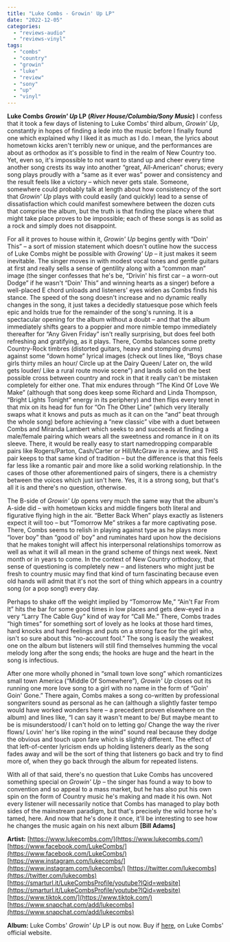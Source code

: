 ```yaml
---
title: "Luke Combs - Growin' Up LP"
date: "2022-12-05"
categories: 
  - "reviews-audio"
  - "reviews-vinyl"
tags: 
  - "combs"
  - "country"
  - "growin"
  - "luke"
  - "review"
  - "sony"
  - "up"
  - "vinyl"
---
```


**Luke Combs** **_Growin' Up_ LP** **(_River House/Columbia/Sony Music_)** I confess that it took a few days of listening to Luke Combs' third album, _Growin' Up_, constantly in hopes of finding a lede into the music before I finally found one which explained why I liked it as much as I do. I mean, the lyrics about hometown kicks aren't terribly new or unique, and the performances are about as orthodox as it's possible to find in the realm of New Country too. Yet, even so, it's impossible to not want to stand up and cheer every time another song crests its way into another “great, All-American” chorus; every song plays proudly with a “same as it ever was” power and consistency and the result feels like a victory – which never gets stale. Someone, somewhere could probably talk at length about how consistency of the sort that _Growin' Up_ plays with could easily (and quickly) lead to a sense of dissatisfaction which could manifest somewhere between the dozen cuts that comprise the album, but the truth is that finding the place where that might take place proves to be impossible; each of these songs is as solid as a rock and simply does not disappoint.

For all it proves to house within it, _Growin' Up_ begins gently with “Doin' This” – a sort of mission statement which doesn't outline how the success of Luke Combs might be possible with _Growing' Up_ – it just makes it seem inevitable. The singer moves in with modest vocal tones and gentle guitars at first and really sells a sense of gentility along with a “common man” image (the singer confesses that he's be, “Drivin' his first car – a worn-out Dodge” if he wasn't “Doin' This” and winning hearts as a singer) before a well-placed E chord unloads and listeners' eyes widen as Combs finds his stance. The speed of the song doesn't increase and no dynamic really changes in the song, it just takes a decidedly statuesque pose which feels epic and holds true for the remainder of the song's running. It is a spectacular opening for the album without a doubt – and that the album immediately shifts gears to a poppier and more nimble tempo immediately thereafter for “Any Given Friday” isn't really surprising, but does feel both refreshing and gratifying, as it plays. There, Combs balances some pretty Country-Rock timbres (distorted guitars, heavy and stomping drums) against some “down home” lyrical images (check out lines like, “Boys chase girls thirty miles an hour/ Circle up at the Dairy Queen/ Later on, the wild gets louder/ Like a rural route movie scene”) and lands solid on the best possible cross between country and rock in that it really can't be mistaken completely for either one. That mix endures through “The Kind Of Love We Make” (although that song does keep some Richard and Linda Thompson, “Bright Lights Tonight” energy in its periphery) and then flips every tenet in that mix on its head for fun for “On The Other Line” (which very literally swaps what it knows and puts as much as it can on the “and” beat through the whole song) before achieving a “new classic” vibe with a duet between Combs and Miranda Lambert which seeks to and succeeds at finding a male/female pairing which wears all the sweetness and romance in it on its sleeve. There, it would be really easy to start namedropping comparable pairs like Rogers/Parton, Cash/Carter or Hill/McGraw in a review, and THIS pair keeps to that same kind of tradition – but the difference is that this feels far less like a romantic pair and more like a solid working relationship. In the cases of those other aforementioned pairs of singers, there is a chemistry between the voices which just isn't here. Yes, it is a strong song, but that's all it is and there's no question, otherwise.

The B-side of _Growin' Up_ opens very much the same way that the album's A-side did – with hometown kicks and middle fingers both literal and figurative flying high in the air. “Better Back When” plays exactly as listeners expect it will too – but “Tomorrow Me” strikes a far more captivating pose. There, Combs seems to relish in playing against type as he plays more “lover boy” than “good ol' boy” and ruminates hard upon how the decisions that he makes tonight will affect his interpersonal relationships tomorrow as well as what it will all mean in the grand scheme of things next week. Next month or in years to come. In the context of New Country orthodoxy, that sense of questioning is completely new – and listeners who might just be fresh to country music may find that kind of turn fascinating because even old hands will admit that it's not the sort of thing which appears in a country song (or a pop song!) every day.

Perhaps to shake off the weight implied by “Tomorrow Me,” “Ain't Far From It” hits the bar for some good times in low places and gets dew-eyed in a very “Larry The Cable Guy” kind of way for “Call Me.” There, Combs trades “high times” for something sort of lovely as he looks at those hard times, hard knocks and hard feelings and puts on a strong face for the girl who, isn't so sure about this “no-account fool.” The song is easily the weakest one on the album but listeners will still find themselves humming the vocal melody long after the song ends; the hooks are huge and the heart in the song is infectious.

After one more wholly phoned in “small town love song” which romanticizes small town America (“Middle Of Somewhere”), _Growin' Up_ closes out its running one more love song to a girl with no name in the form of “Goin' Goin' Gone.” There again, Combs makes a song co-written by professional songwriters sound as personal as he can (although a slightly faster tempo would have worked wonders here – a precedent proven elsewhere on the album) and lines like, “I can say it wasn't meant to be/ But maybe meant to be is misunderstood/ I can't hold on to letting go/ Change the way the river flows/ Lovin' her's like roping in the wind” sound real because they dodge the obvious and touch upon fare which is slightly different. The effect of that left-of-center lyricism ends up holding listeners dearly as the song fades away and will be the sort of thing that listeners go back and try to find more of, when they go back through the album for repeated listens.

With all of that said, there's no question that Luke Combs has uncovered something special on _Growin' Up_ – the singer has found a way to bow to convention and so appeal to a mass market, but he has also put his own spin on the form of Country music he's making and made it his own. Not every listener will necessarily notice that Combs has managed to play both sides of the mainstream paradigm, but that's precisely the wild horse he's tamed, here. And now that he's done it once, it'll be interesting to see how he changes the music again on his next album **\[Bill Adams\]**

**Artist:** [https://www.lukecombs.com/](https://www.lukecombs.com/) [https://www.facebook.com/LukeCombs/](https://www.facebook.com/LukeCombs/) [https://www.instagram.com/lukecombs/](https://www.instagram.com/lukecombs/) [https://twitter.com/lukecombs](https://twitter.com/lukecombs) [https://smarturl.it/LukeCombsProfile/youtube?IQid=website](https://smarturl.it/LukeCombsProfile/youtube?IQid=website) [https://www.tiktok.com/](https://www.tiktok.com/) [https://www.snapchat.com/add/lukecombs](https://www.snapchat.com/add/lukecombs)

**Album:** Luke Combs' _Growin' Up_ LP is out now. Buy if [here](https://www.lukecombs.com/product/growin-up-vinyl-pre-order/), on Luke Combs' official website.
